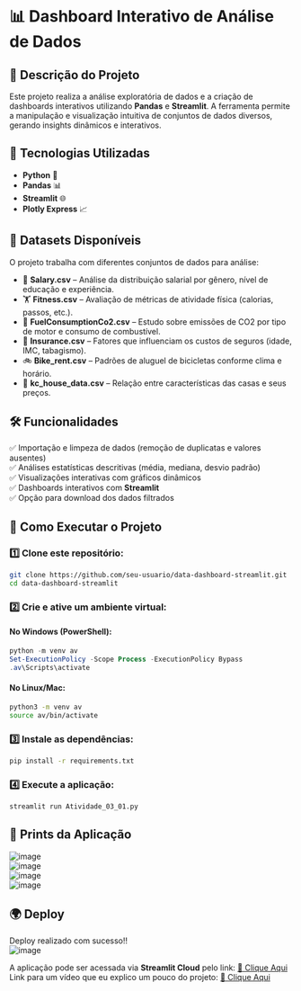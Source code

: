 # 📊 Dashboard Interativo de Análise de Dados

## 📌 Descrição do Projeto
Este projeto realiza a análise exploratória de dados e a criação de dashboards interativos utilizando **Pandas** e **Streamlit**. A ferramenta permite a manipulação e visualização intuitiva de conjuntos de dados diversos, gerando insights dinâmicos e interativos.

## 🚀 Tecnologias Utilizadas
- **Python** 🐍
- **Pandas** 📊
- **Streamlit** 🌐
- **Plotly Express** 📈

## 📂 Datasets Disponíveis
O projeto trabalha com diferentes conjuntos de dados para análise:

- 📄 **Salary.csv** – Análise da distribuição salarial por gênero, nível de educação e experiência.
- 🏋️ **Fitness.csv** – Avaliação de métricas de atividade física (calorias, passos, etc.).
- 🚗 **FuelConsumptionCo2.csv** – Estudo sobre emissões de CO2 por tipo de motor e consumo de combustível.
- 🏥 **Insurance.csv** – Fatores que influenciam os custos de seguros (idade, IMC, tabagismo).
- 🚲 **Bike_rent.csv** – Padrões de aluguel de bicicletas conforme clima e horário.
- 🏡 **kc_house_data.csv** – Relação entre características das casas e seus preços.

## 🛠️ Funcionalidades
✅ Importação e limpeza de dados (remoção de duplicatas e valores ausentes)  
✅ Análises estatísticas descritivas (média, mediana, desvio padrão)  
✅ Visualizações interativas com gráficos dinâmicos  
✅ Dashboards interativos com **Streamlit**  
✅ Opção para download dos dados filtrados  

## 📌 Como Executar o Projeto

### 1️⃣ Clone este repositório:
```bash
git clone https://github.com/seu-usuario/data-dashboard-streamlit.git
cd data-dashboard-streamlit
```

### 2️⃣ Crie e ative um ambiente virtual:
#### No Windows (PowerShell):
```powershell
python -m venv av
Set-ExecutionPolicy -Scope Process -ExecutionPolicy Bypass
.av\Scripts\activate
```
#### No Linux/Mac:
```bash
python3 -m venv av
source av/bin/activate
```

### 3️⃣ Instale as dependências:
```bash
pip install -r requirements.txt
```

### 4️⃣ Execute a aplicação:
```bash
streamlit run Atividade_03_01.py
```
## 📸 Prints da Aplicação
![image](https://github.com/user-attachments/assets/ccaa24e4-66e9-401e-b0be-ae29b2f97778)<br>
![image](https://github.com/user-attachments/assets/6387c473-4d37-44fc-b7a5-73334562e9c4)<br>
![image](https://github.com/user-attachments/assets/be7796f2-55b8-45a6-a44f-b21cce9b611f)<br>
![image](https://github.com/user-attachments/assets/749b5eb1-58ab-4c81-9908-ef81a3e3e799)<br>

## 🌍 Deploy

Deploy realizado com sucesso!!<br>
![image](https://github.com/user-attachments/assets/3afa4840-e31e-40dc-8720-123bbe028e89)<br>

A aplicação pode ser acessada via **Streamlit Cloud** pelo link: [🔗 Clique Aqui](https://marcelo-data-dashboard-app.streamlit.app/)<br>
Link para um vídeo que eu explico um pouco do projeto: [🔗 Clique Aqui](https://drive.google.com/file/d/16OIHGT3yPwKfkzAYs49Oq0bb_4ybt8el/view?usp=drive_link)<br>

